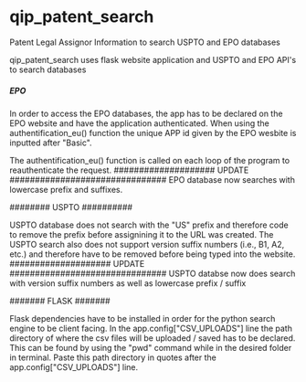 # qip_patent_search
Patent Legal Assignor Information to search USPTO and EPO databases

qip_patent_search uses flask website application and USPTO and EPO API's to search databases

##### EPO ##########
In order to access the EPO databases, the app has to be declared on the EPO website and have the application authenticated. When using the authentification_eu() function the unique APP id given by the EPO wesbite is inputted after "Basic".

The authentification_eu() function is called on each loop of the program to reauthenticate the request. 
#################### UPDATE ###############################
EPO database now searches with lowercase prefix and suffixes.

######## USPTO ##########

USPTO database does not search with the "US" prefix and therefore code to remove the prefix before assignining it to the URL was created. The USPTO search also does not support version suffix numbers (i.e., B1, A2, etc.) and therefore have to be removed before being typed into the website. 
#################### UPDATE ###############################
USPTO databse now does search with version suffix numbers as well as lowercase prefix / suffix


####### FLASK #######

Flask dependencies have to be installed in order for the python search engine to be client facing. In the app.config["CSV_UPLOADS"] line the path directory of where the csv files will be uploaded / saved has to be declared. This can be found by using the "pwd" command while in the desired folder in terminal. Paste this path directory in quotes after the app.config["CSV_UPLOADS"] line.
